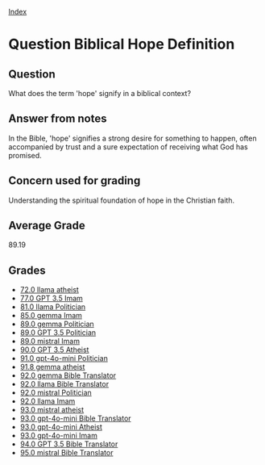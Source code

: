 
[Index](../../index.md)
# Question Biblical Hope Definition
## Question
What does the term 'hope' signify in a biblical context?

## Answer from notes
In the Bible, 'hope' signifies a strong desire for something to happen, often accompanied by trust and a sure expectation of receiving what God has promised.

## Concern used for grading
Understanding the spiritual foundation of hope in the Christian faith.

## Average Grade
89.19

## Grades
 * [72.0 llama atheist](../answers/llama_atheist/Biblical_Hope_Definition.md)
 * [77.0 GPT 3.5 Imam](../answers/GPT_3.5_Imam/Biblical_Hope_Definition.md)
 * [81.0 llama Politician](../answers/llama_Politician/Biblical_Hope_Definition.md)
 * [85.0 gemma Imam](../answers/gemma_Imam/Biblical_Hope_Definition.md)
 * [89.0 gemma Politician](../answers/gemma_Politician/Biblical_Hope_Definition.md)
 * [89.0 GPT 3.5 Politician](../answers/GPT_3.5_Politician/Biblical_Hope_Definition.md)
 * [89.0 mistral Imam](../answers/mistral_Imam/Biblical_Hope_Definition.md)
 * [90.0 GPT 3.5 Atheist](../answers/GPT_3.5_Atheist/Biblical_Hope_Definition.md)
 * [91.0 gpt-4o-mini Politician](../answers/gpt-4o-mini_Politician/Biblical_Hope_Definition.md)
 * [91.8 gemma atheist](../answers/gemma_atheist/Biblical_Hope_Definition.md)
 * [92.0 gemma Bible Translator](../answers/gemma_Bible_Translator/Biblical_Hope_Definition.md)
 * [92.0 llama Bible Translator](../answers/llama_Bible_Translator/Biblical_Hope_Definition.md)
 * [92.0 mistral Politician](../answers/mistral_Politician/Biblical_Hope_Definition.md)
 * [92.0 llama Imam](../answers/llama_Imam/Biblical_Hope_Definition.md)
 * [93.0 mistral atheist](../answers/mistral_atheist/Biblical_Hope_Definition.md)
 * [93.0 gpt-4o-mini Bible Translator](../answers/gpt-4o-mini_Bible_Translator/Biblical_Hope_Definition.md)
 * [93.0 gpt-4o-mini Atheist](../answers/gpt-4o-mini_Atheist/Biblical_Hope_Definition.md)
 * [93.0 gpt-4o-mini Imam](../answers/gpt-4o-mini_Imam/Biblical_Hope_Definition.md)
 * [94.0 GPT 3.5 Bible Translator](../answers/GPT_3.5_Bible_Translator/Biblical_Hope_Definition.md)
 * [95.0 mistral Bible Translator](../answers/mistral_Bible_Translator/Biblical_Hope_Definition.md)
